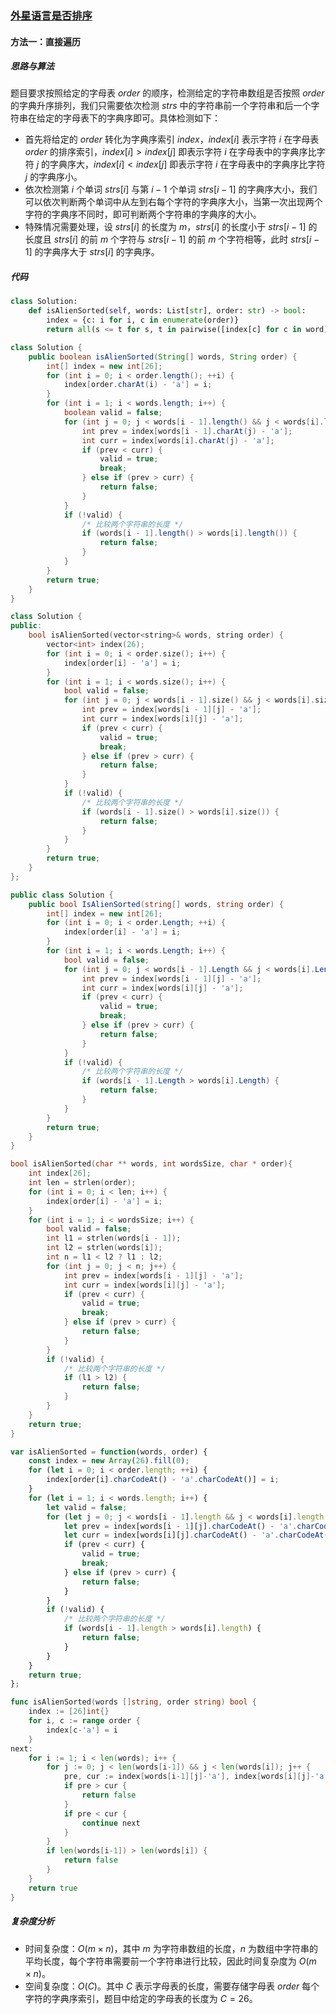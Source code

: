 ### [外星语言是否排序](https://leetcode.cn/problems/lwyVBB/solutions/1496289/wai-xing-yu-yan-shi-fou-pai-xu-by-leetco-75e5/)

#### 方法一：直接遍历

##### 思路与算法

题目要求按照给定的字母表 $\textit{order}$ 的顺序，检测给定的字符串数组是否按照 $\textit{order}$ 的字典升序排列，我们只需要依次检测 $\textit{strs}$ 中的字符串前一个字符串和后一个字符串在给定的字母表下的字典序即可。具体检测如下：

- 首先将给定的 $\textit{order}$ 转化为字典序索引 $\textit{index}$，$\textit{index}[i]$ 表示字符 $i$ 在字母表 $\textit{order}$ 的排序索引，$\textit{index}[i] > \textit{index}[j]$ 即表示字符 $i$ 在字母表中的字典序比字符 $j$ 的字典序大，$\textit{index}[i] < \textit{index}[j]$ 即表示字符 $i$ 在字母表中的字典序比字符 $j$ 的字典序小。
- 依次检测第 $i$ 个单词 $\textit{strs}[i]$ 与第 $i-1$ 个单词 $\textit{strs}[i-1]$ 的字典序大小，我们可以依次判断两个单词中从左到右每个字符的字典序大小，当第一次出现两个字符的字典序不同时，即可判断两个字符串的字典序的大小。
- 特殊情况需要处理，设 $\textit{strs}[i]$ 的长度为 $m$，$\textit{strs}[i]$ 的长度小于 $\textit{strs}[i-1]$ 的长度且 $\textit{strs}[i]$ 的前 $m$ 个字符与 $\textit{strs}[i-1]$ 的前 $m$ 个字符相等，此时 $\textit{strs}[i-1]$ 的字典序大于 $\textit{strs}[i]$ 的字典序。

##### 代码

```python
class Solution:
    def isAlienSorted(self, words: List[str], order: str) -> bool:
        index = {c: i for i, c in enumerate(order)}
        return all(s <= t for s, t in pairwise([index[c] for c in word] for word in words))
```

```java
class Solution {
    public boolean isAlienSorted(String[] words, String order) {
        int[] index = new int[26];
        for (int i = 0; i < order.length(); ++i) {
            index[order.charAt(i) - 'a'] = i;
        }
        for (int i = 1; i < words.length; i++) {
            boolean valid = false;
            for (int j = 0; j < words[i - 1].length() && j < words[i].length(); j++) {
                int prev = index[words[i - 1].charAt(j) - 'a'];
                int curr = index[words[i].charAt(j) - 'a'];
                if (prev < curr) {
                    valid = true;
                    break;
                } else if (prev > curr) {
                    return false;
                }
            }
            if (!valid) {
                /* 比较两个字符串的长度 */
                if (words[i - 1].length() > words[i].length()) {
                    return false;
                }
            }
        }
        return true;
    }
}
```

```c++
class Solution {
public:
    bool isAlienSorted(vector<string>& words, string order) {
        vector<int> index(26);
        for (int i = 0; i < order.size(); i++) {
            index[order[i] - 'a'] = i;
        }
        for (int i = 1; i < words.size(); i++) {
            bool valid = false;
            for (int j = 0; j < words[i - 1].size() && j < words[i].size(); j++) {
                int prev = index[words[i - 1][j] - 'a'];
                int curr = index[words[i][j] - 'a'];
                if (prev < curr) {
                    valid = true;
                    break;
                } else if (prev > curr) {
                    return false;
                }
            }
            if (!valid) {
                /* 比较两个字符串的长度 */
                if (words[i - 1].size() > words[i].size()) {
                    return false;
                }
            }
        }
        return true;
    }
};
```

```csharp
public class Solution {
    public bool IsAlienSorted(string[] words, string order) {
        int[] index = new int[26];
        for (int i = 0; i < order.Length; ++i) {
            index[order[i] - 'a'] = i;
        }
        for (int i = 1; i < words.Length; i++) {
            bool valid = false;
            for (int j = 0; j < words[i - 1].Length && j < words[i].Length; j++) {
                int prev = index[words[i - 1][j] - 'a'];
                int curr = index[words[i][j] - 'a'];
                if (prev < curr) {
                    valid = true;
                    break;
                } else if (prev > curr) {
                    return false;
                }
            }
            if (!valid) {
                /* 比较两个字符串的长度 */
                if (words[i - 1].Length > words[i].Length) {
                    return false;
                }
            }
        }
        return true;
    }
}
```

```c
bool isAlienSorted(char ** words, int wordsSize, char * order){
    int index[26];
    int len = strlen(order);
    for (int i = 0; i < len; i++) {
        index[order[i] - 'a'] = i;
    }
    for (int i = 1; i < wordsSize; i++) {
        bool valid = false;
        int l1 = strlen(words[i - 1]);
        int l2 = strlen(words[i]);
        int n = l1 < l2 ? l1 : l2;
        for (int j = 0; j < n; j++) {
            int prev = index[words[i - 1][j] - 'a'];
            int curr = index[words[i][j] - 'a'];
            if (prev < curr) {
                valid = true;
                break;
            } else if (prev > curr) {
                return false;
            }
        }
        if (!valid) {
            /* 比较两个字符串的长度 */
            if (l1 > l2) {
                return false;
            }
        }
    }
    return true;
}
```

```javascript
var isAlienSorted = function(words, order) {
    const index = new Array(26).fill(0);
    for (let i = 0; i < order.length; ++i) {
        index[order[i].charCodeAt() - 'a'.charCodeAt()] = i;
    }
    for (let i = 1; i < words.length; i++) {
        let valid = false;
        for (let j = 0; j < words[i - 1].length && j < words[i].length; j++) {
            let prev = index[words[i - 1][j].charCodeAt() - 'a'.charCodeAt()];
            let curr = index[words[i][j].charCodeAt() - 'a'.charCodeAt()];
            if (prev < curr) {
                valid = true;
                break;
            } else if (prev > curr) {
                return false;
            }
        }
        if (!valid) {
            /* 比较两个字符串的长度 */
            if (words[i - 1].length > words[i].length) {
                return false;
            }
        }
    }
    return true;
};
```

```go
func isAlienSorted(words []string, order string) bool {
    index := [26]int{}
    for i, c := range order {
        index[c-'a'] = i
    }
next:
    for i := 1; i < len(words); i++ {
        for j := 0; j < len(words[i-1]) && j < len(words[i]); j++ {
            pre, cur := index[words[i-1][j]-'a'], index[words[i][j]-'a']
            if pre > cur {
                return false
            }
            if pre < cur {
                continue next
            }
        }
        if len(words[i-1]) > len(words[i]) {
            return false
        }
    }
    return true
}
```

##### 复杂度分析

- 时间复杂度：$O(m \times n)$，其中 $m$ 为字符串数组的长度，$n$ 为数组中字符串的平均长度，每个字符串需要前一个字符串进行比较，因此时间复杂度为 $O(m \times n)$。
- 空间复杂度：$O(C)$。其中 $C$ 表示字母表的长度，需要存储字母表 $\textit{order}$ 每个字符的字典序索引，题目中给定的字母表的长度为 $C = 26$。
